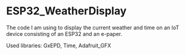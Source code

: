 # ESP32_WeatherDisplay
The code I am using to display the current weather and time on an IoT device consisting of an ESP32 and an e-paper. 

Used libraries: GxEPD, Time, Adafruit_GFX
